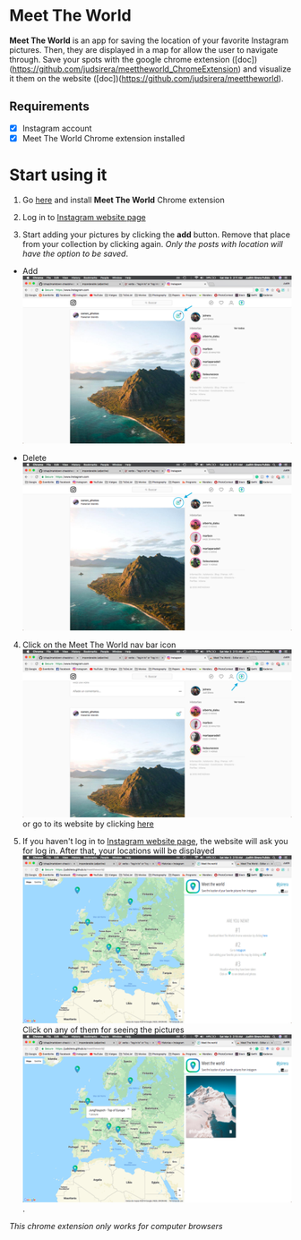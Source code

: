 # Meet The World
**Meet The World** is an app for saving the location of your favorite Instagram pictures. Then, they are displayed in a map for allow the user to navigate through. Save your spots with the google chrome extension ([doc])(https://github.com/judsirera/meettheworld_ChromeExtension) and visualize it them on the website ([doc])(https://github.com/judsirera/meettheworld).

## Requirements
- [x] Instagram account
- [x] Meet The World Chrome extension installed

# Start using it

1. Go [here](http://www.google.fr/) and install **Meet The World** Chrome extension

2. Log in to [Instagram website page](https://www.instagram.com/)

3. Start adding your pictures by clicking the **add** button. Remove that place from your collection by clicking again. *Only the posts with location will have the option to be saved*.
  * Add
![picture alt](screenshots/add_button.png "Add button")

  * Delete
![picture alt](screenshots/add_button.png "Delete button")

4. Click on the Meet The World nav bar icon ![picture alt](screenshots/icon.png "Meet The World") or go to its website by clicking [here](https://judsirera.github.io/meettheworld/)

5. If you haven't log in to [Instagram website page](https://www.instagram.com/), the website will ask you for log in. After that, your locations will be displayed ![picture alt](screenshots/meettheworld.png "Meet The World") Click on any of them for seeing the pictures ![picture alt](screenshots/meettheworld_location.png "Meet The World").


*This chrome extension only works for computer browsers*
